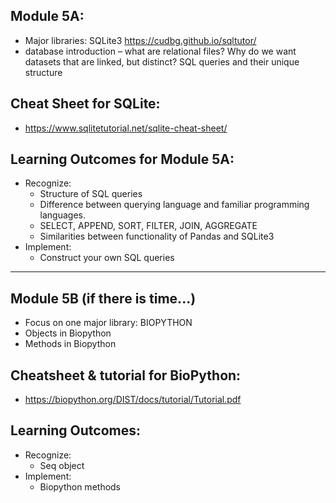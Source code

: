 ## Module 5A: 
- Major libraries: SQLite3 https://cudbg.github.io/sqltutor/
- database introduction – what are relational files? Why do we want datasets that are linked, but distinct?
SQL queries and their unique structure

## Cheat Sheet for SQLite:
- https://www.sqlitetutorial.net/sqlite-cheat-sheet/

## Learning Outcomes for Module 5A:
- Recognize:
    - Structure of SQL queries
    - Difference between querying language and familiar programming languages.
    - SELECT, APPEND, SORT, FILTER, JOIN, AGGREGATE
    - Similarities between functionality of Pandas and SQLite3
- Implement:
    - Construct your own SQL queries

-----------------------------------------------------------------------------------------------------

## Module 5B (if there is time...)

- Focus on one major library: BIOPYTHON
- Objects in Biopython
- Methods in Biopython

## Cheatsheet & tutorial for BioPython:
- https://biopython.org/DIST/docs/tutorial/Tutorial.pdf

## Learning Outcomes:
- Recognize:
    - Seq object
- Implement:
    - Biopython methods
